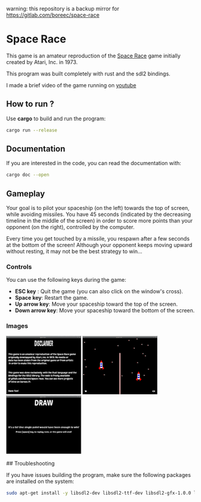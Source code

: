 warning: this repository is a backup mirror for https://gitlab.com/boreec/space-race

# Space Race

This game is an amateur reproduction of the [Space Race](https://en.wikipedia.org/wiki/Space_Race_(video_game)) game initially created by Atari, Inc. in 1973.

This program was built completely with rust and the sdl2 bindings.

I made a brief video of the game running on [youtube](https://www.youtube.com/watch?v=bzm3udWB7Kc)

## How to run ?

Use **cargo** to build and run the program:
```bash
cargo run --release
```

## Documentation

If you are interested in the code, you can read the documentation with:
```bash
cargo doc --open
```

## Gameplay

Your goal is to pilot your spaceship (on the left) towards the top of screen, while avoiding missiles.
You have 45 seconds (indicated by the decreasing timeline in the middle of the screen) in order to score
more points than your opponent (on the right), controlled by the computer.

Every time you get touched by a missile, you respawn after a few seconds at the bottom of the screen!
Although your opponent keeps moving upward without resting, it may not be the best strategy to win...

### Controls

You can use the following keys during the game:
* **ESC key** : Quit the game (you can also click on the window's cross).
* **Space key**: Restart the game.
* **Up arrow key**: Move your spaceship toward the top of the screen.
* **Down arrow key**: Move your spaceship toward the bottom of the screen.

### Images
<p float="left">
<img src="asset/img/disclaimer.png" alt="disclaimer" width="200"/>
<img src="asset/img/game.png" alt="game" width="200"/>
<img src="asset/img/game_over.png" alt="game_over" width="200"/>
</p>
## Troubleshooting

If you have issues building the program, make sure the following packages are installed on the system:

```bash
sudo apt-get install -y libsdl2-dev libsdl2-ttf-dev libsdl2-gfx-1.0.0 libsdl2-gfx-dev
```
